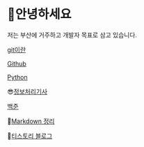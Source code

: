# 💪안녕하세요

저는 부산에 거주하고 개발자 목표로 삼고 있습니다.

[git이란](https://github.com/sickcow878/TIL/blob/master/git/git%EC%9D%B4%EB%9E%80.md)

[Github](https://github.com/sickcow878/TIL/blob/master/git/github.md)

[Python](https://github.com/BuildEnough/TIL/tree/master/Python)


😎[정보처리기사](https://github.com/BuildEnough/TIL/blob/master/%EC%A0%95%EB%B3%B4%EC%B2%98%EB%A6%AC%EA%B8%B0%EC%82%AC/%EC%A0%95%EB%B3%B4%EC%B2%98%EB%A6%AC%EA%B8%B0%EC%82%AC%20%EC%8B%A4%EA%B8%B0.md)

[백준](https://github.com/BuildEnough/TIL/tree/master/%EB%B0%B1%EC%A4%80_%EC%95%8C%EA%B3%A0%EB%A6%AC%EC%A6%98)

👀[Markdown 정리](https://github.com/BuildEnough/TIL/blob/master/%EB%A7%88%ED%81%AC%EB%8B%A4%EC%9A%B4/%EB%A7%88%ED%81%AC%EB%8B%A4%EC%9A%B4.md)

👀[티스토리 블로그](https://buildenough.tistory.com/)
